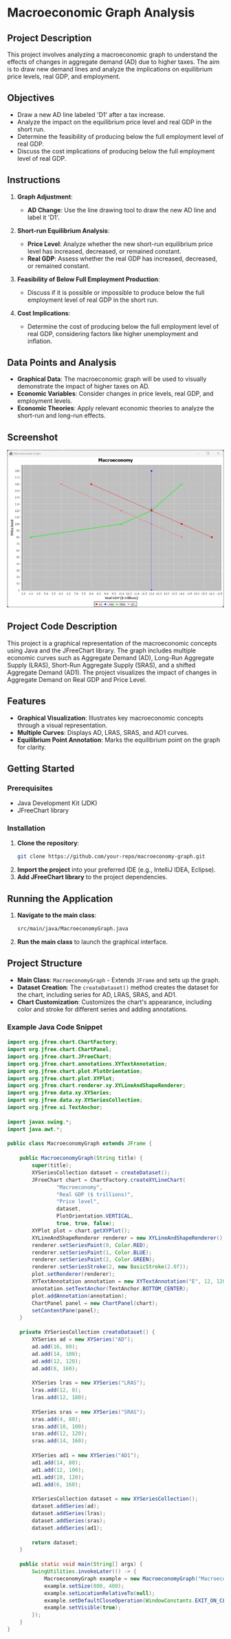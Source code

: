 # Macroeconomic Graph Analysis

## Project Description
This project involves analyzing a macroeconomic graph to understand the effects of changes in aggregate demand (AD) due to higher taxes. The aim is to draw new demand lines and analyze the implications on equilibrium price levels, real GDP, and employment.

## Objectives
- Draw a new AD line labeled 'D1' after a tax increase.
- Analyze the impact on the equilibrium price level and real GDP in the short run.
- Determine the feasibility of producing below the full employment level of real GDP.
- Discuss the cost implications of producing below the full employment level of real GDP.

## Instructions
1. **Graph Adjustment**:
    - **AD Change**: Use the line drawing tool to draw the new AD line and label it 'D1'.

2. **Short-run Equilibrium Analysis**:
    - **Price Level**: Analyze whether the new short-run equilibrium price level has increased, decreased, or remained constant.
    - **Real GDP**: Assess whether the real GDP has increased, decreased, or remained constant.

3. **Feasibility of Below Full Employment Production**:
    - Discuss if it is possible or impossible to produce below the full employment level of real GDP in the short run.

4. **Cost Implications**:
    - Determine the cost of producing below the full employment level of real GDP, considering factors like higher unemployment and inflation.

## Data Points and Analysis
- **Graphical Data**: The macroeconomic graph will be used to visually demonstrate the impact of higher taxes on AD.
- **Economic Variables**: Consider changes in price levels, real GDP, and employment levels.
- **Economic Theories**: Apply relevant economic theories to analyze the short-run and long-run effects.

## Screenshot
![RealGDP](Screenshot/RealGDP.jpg)

## Project Code Description
This project is a graphical representation of the macroeconomic concepts using Java and the JFreeChart library. The graph includes multiple economic curves such as Aggregate Demand (AD), Long-Run Aggregate Supply (LRAS), Short-Run Aggregate Supply (SRAS), and a shifted Aggregate Demand (AD1). The project visualizes the impact of changes in Aggregate Demand on Real GDP and Price Level.

## Features
- **Graphical Visualization**: Illustrates key macroeconomic concepts through a visual representation.
- **Multiple Curves**: Displays AD, LRAS, SRAS, and AD1 curves.
- **Equilibrium Point Annotation**: Marks the equilibrium point on the graph for clarity.

## Getting Started
### Prerequisites
- Java Development Kit (JDK)
- JFreeChart library

### Installation
1. **Clone the repository**:
    ```bash
    git clone https://github.com/your-repo/macroeconomy-graph.git
    ```
2. **Import the project** into your preferred IDE (e.g., IntelliJ IDEA, Eclipse).
3. **Add JFreeChart library** to the project dependencies.

## Running the Application
1. **Navigate to the main class**:
    ```bash
    src/main/java/MacroeconomyGraph.java
    ```
2. **Run the main class** to launch the graphical interface.

## Project Structure
- **Main Class**: `MacroeconomyGraph` - Extends `JFrame` and sets up the graph.
- **Dataset Creation**: The `createDataset()` method creates the dataset for the chart, including series for AD, LRAS, SRAS, and AD1.
- **Chart Customization**: Customizes the chart's appearance, including color and stroke for different series and adding annotations.

### Example Java Code Snippet
```java
import org.jfree.chart.ChartFactory;
import org.jfree.chart.ChartPanel;
import org.jfree.chart.JFreeChart;
import org.jfree.chart.annotations.XYTextAnnotation;
import org.jfree.chart.plot.PlotOrientation;
import org.jfree.chart.plot.XYPlot;
import org.jfree.chart.renderer.xy.XYLineAndShapeRenderer;
import org.jfree.data.xy.XYSeries;
import org.jfree.data.xy.XYSeriesCollection;
import org.jfree.ui.TextAnchor;

import javax.swing.*;
import java.awt.*;

public class MacroeconomyGraph extends JFrame {

    public MacroeconomyGraph(String title) {
        super(title);
        XYSeriesCollection dataset = createDataset();
        JFreeChart chart = ChartFactory.createXYLineChart(
                "Macroeconomy",
                "Real GDP ($ trillions)",
                "Price level",
                dataset,
                PlotOrientation.VERTICAL,
                true, true, false);
        XYPlot plot = chart.getXYPlot();
        XYLineAndShapeRenderer renderer = new XYLineAndShapeRenderer();
        renderer.setSeriesPaint(0, Color.RED);
        renderer.setSeriesPaint(1, Color.BLUE);
        renderer.setSeriesPaint(2, Color.GREEN);
        renderer.setSeriesStroke(2, new BasicStroke(2.0f));
        plot.setRenderer(renderer);
        XYTextAnnotation annotation = new XYTextAnnotation("E", 12, 120);
        annotation.setTextAnchor(TextAnchor.BOTTOM_CENTER);
        plot.addAnnotation(annotation);
        ChartPanel panel = new ChartPanel(chart);
        setContentPane(panel);
    }

    private XYSeriesCollection createDataset() {
        XYSeries ad = new XYSeries("AD");
        ad.add(16, 80);
        ad.add(14, 100);
        ad.add(12, 120);
        ad.add(8, 160);

        XYSeries lras = new XYSeries("LRAS");
        lras.add(12, 0);
        lras.add(12, 180);

        XYSeries sras = new XYSeries("SRAS");
        sras.add(4, 80);
        sras.add(10, 100);
        sras.add(12, 120);
        sras.add(14, 160);

        XYSeries ad1 = new XYSeries("AD1");
        ad1.add(14, 80);
        ad1.add(12, 100);
        ad1.add(10, 120);
        ad1.add(6, 160);

        XYSeriesCollection dataset = new XYSeriesCollection();
        dataset.addSeries(ad);
        dataset.addSeries(lras);
        dataset.addSeries(sras);
        dataset.addSeries(ad1);

        return dataset;
    }

    public static void main(String[] args) {
        SwingUtilities.invokeLater(() -> {
            MacroeconomyGraph example = new MacroeconomyGraph("Macroeconomy Graph");
            example.setSize(800, 400);
            example.setLocationRelativeTo(null);
            example.setDefaultCloseOperation(WindowConstants.EXIT_ON_CLOSE);
            example.setVisible(true);
        });
    }
}





















